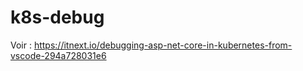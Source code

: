 # k8s-debug

Voir : https://itnext.io/debugging-asp-net-core-in-kubernetes-from-vscode-294a728031e6
